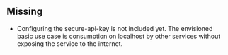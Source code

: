## Missing

- Configuring the secure-api-key is not included yet. The envisioned basic use case is consumption on localhost by other services without exposing the service to the internet.
